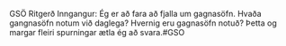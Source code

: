GSÖ Ritgerð
Inngangur:
Ég er að fara að fjalla um gagnasöfn. Hvaða gangnasöfn notum við daglega? Hvernig eru gagnasöfn notuð? Þetta og margar fleiri spurningar ætla ég að svara.#GSO
